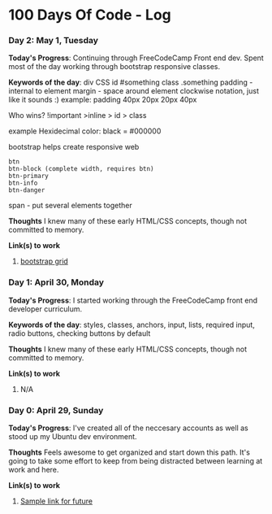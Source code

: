 # 100 Days Of Code - Log

### Day 2: May 1, Tuesday

**Today's Progress**: Continuing through FreeCodeCamp Front end dev. Spent most of the day working through bootstrap responsive classes.

**Keywords of the day**: div
CSS
	id #something
	class .something
  padding - internal to element
  margin - space around element
  clockwise notation, just like it sounds :)
  example: 
  padding 40px 20px 20px 40px

  Who wins?
  !important >inline > id > class

  example Hexidecimal color: black  = #000000

bootstrap helps create responsive web

    btn
    btn-block (complete width, requires btn)
    btn-primary
    btn-info
    btn-danger

span - put several elements together

**Thoughts** I knew many of these early HTML/CSS concepts, though not committed to memory. 

**Link(s) to work**
1. [bootstrap grid](https://www.freecodecamp.org/challenges/use-the-bootstrap-grid-to-put-elements-side-by-side)

### Day 1: April 30, Monday

**Today's Progress**: I started working through the FreeCodeCamp front end developer curriculum. 

**Keywords of the day**: styles, classes, anchors, input, lists, required input, radio buttons, checking buttons by default

**Thoughts** I knew many of these early HTML/CSS concepts, though not committed to memory. 

**Link(s) to work**
1. N/A

### Day 0: April 29, Sunday

**Today's Progress**: I've created all of the neccesary accounts as well as stood up my Ubuntu dev environment.

**Thoughts** Feels awesome to get organized and start down this path. It's going to take some effort to keep from being distracted between learning at work and here. 

**Link(s) to work**
1. [Sample link for future](https://www.google.com)


